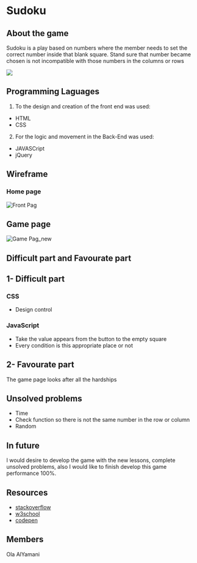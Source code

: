 # Sudoku
## About the game
Sudoku is a play based on numbers where the member needs to set the correct number inside that blank square.
Stand sure that number became chosen is not incompatible with those numbers in the columns or rows

![](https://gmpuzzles.com/images/blog/GM-Sudoku2.png
)

## Programming Laguages
1. To the design and creation of the front end was used:
- HTML
- CSS
2. For the logic and movement in the Back-End was used:
- JAVASCript
- jQuery

## Wireframe
### Home page
![Front Pag](https://media.git.generalassemb.ly/user/26796/files/d5803f00-658c-11ea-928f-8181955755ca)

## Game page
![Game Pag_new](https://media.git.generalassemb.ly/user/26796/files/9cfcc800-7f73-11ea-9e78-f10b62f0753c)


## Difficult part and Favourate part
## 1- Difficult part

### CSS
- Design control
### JavaScript
- Take the value appears from the button to the empty square
- Every condition is this appropriate place or not

## 2- Favourate part
The game page looks after all the hardships

## Unsolved problems
- Time
- Check function so there is not the same number in the row or column
- Random

## In future
I would desire to develop the game with the new lessons, complete unsolved problems, also I would like to finish develop this game performance 100%.


## Resources
- [stackoverflow](https://stackoverflow.com/)
- [w3school](https://www.w3schools.com/js/default.asp)
- [codepen](https://codepen.io/)

## Members
 Ola AlYamani
